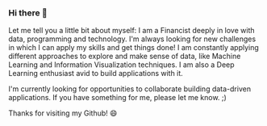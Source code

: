 ### Hi there 👋


Let me tell you a little bit about myself: I am a Financist deeply in love with data, programming and technology. I'm always looking for new challenges in which I can apply my skills and get things done! I am constantly applying different approaches to explore and make sense of data, like Machine Learning and Information Visualization techniques. I am also a Deep Learning enthusiast avid to build applications with it.

I'm currently looking for opportunities to collaborate building data-driven applications. If you have something for me, please let me know. ;)

Thanks for visiting my Github! 😄

<!--**Skills / Interests:** Python, Julia, R, C++, JavaScript, NodeJS, D3.js, HTML, CSS, Git, GitHub, SQL, Docker, Shell Scripting Languages, Linux. -->

<!--
**Franklin-oliveira/Franklin-oliveira** is a ✨ _special_ ✨ repository because its `README.md` (this file) appears on your GitHub profile.

Here are some ideas to get you started:

- 🔭 I’m currently working on ...
- 🌱 I’m currently learning ...
- 👯 I’m looking to collaborate on ...
- 🤔 I’m looking for help with ...
- 💬 Ask me about ...
- 📫 How to reach me: ...
- 😄 Pronouns: ...
- ⚡ Fun fact: ...
-->
